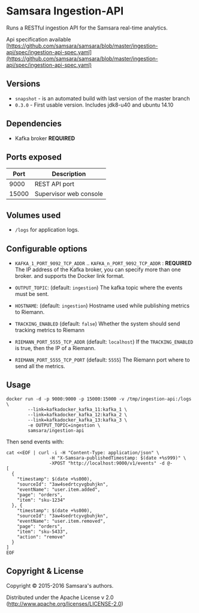 # Samsara Ingestion-API

Runs a RESTful ingestion API for the Samsara real-time analytics.

Api specification available [https://github.com/samsara/samsara/blob/master/ingestion-api/spec/ingestion-api-spec.yaml](https://github.com/samsara/samsara/blob/master/ingestion-api/spec/ingestion-api-spec.yaml)

## Versions

* `snapshot` - is an automated build with last version of the master branch
* `0.3.0`    - First usable version. Includes jdk8-u40 and ubuntu 14.10


## Dependencies
  - Kafka broker **REQUIRED**

## Ports exposed

| Port  | Description            |
|-------|------------------------|
|  9000 | REST API port          |
| 15000 | Supervisor web console |

## Volumes used

* `/logs` for application logs.

## Configurable options

* `KAFKA_1_PORT_9092_TCP_ADDR` .. `KAFKA_n_PORT_9092_TCP_ADDR` : **REQUIRED**
The IP address of the Kafka broker, you can specify more than one broker.
and supports the Docker link format.

* `OUTPUT_TOPIC`: (default: `ingestion`)
The kafka topic where the events must be sent.

* `HOSTNAME`: (default: `ingestion`)
Hostname used while publishing metrics to Riemann.

* `TRACKING_ENABLED` (default: `false`)
Whether the system should send tracking metrics to Riemann

* `RIEMANN_PORT_5555_TCP_ADDR` (default: `localhost`)
If the `TRACKING_ENABLED` is true, then the IP of a Riemann.

* `RIEMANN_PORT_5555_TCP_PORT` (default: `5555`)
The Riemann port where to send all the metrics.


## Usage

```
docker run -d -p 9000:9000 -p 15000:15000 -v /tmp/ingestion-api:/logs \
        --link=kafkadocker_kafka_11:kafka_1 \
        --link=kafkadocker_kafka_12:kafka_2 \
        --link=kafkadocker_kafka_13:kafka_3 \
        -e OUTPUT_TOPIC=ingestion \
        samsara/ingestion-api
```

Then send events with:

```
cat <<EOF | curl -i -H "Content-Type: application/json" \
                -H "X-Samsara-publishedTimestamp: $(date +%s999)" \
                -XPOST "http://localhost:9000/v1/events" -d @-
[
  {
    "timestamp": $(date +%s000),
    "sourceId": "3aw4sedrtcyvgbuhjkn",
    "eventName": "user.item.added",
    "page": "orders",
    "item": "sku-1234"
  }, {
    "timestamp": $(date +%s000),
    "sourceId": "3aw4sedrtcyvgbuhjkn",
    "eventName": "user.item.removed",
    "page": "orders",
    "item": "sku-5433",
    "action": "remove"
  }
]
EOF
```

## Copyright & License

Copyright © 2015-2016 Samsara's authors.

Distributed under the Apache License v 2.0 (http://www.apache.org/licenses/LICENSE-2.0)
